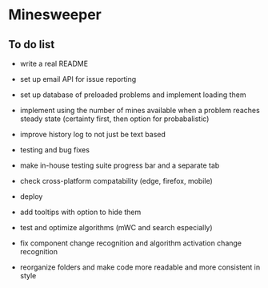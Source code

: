 # Minesweeper

## To do list
* write a real README
* set up email API for issue reporting
* set up database of preloaded problems and implement loading them
* implement using the number of mines available when a problem reaches steady state (certainty first, then option for probabalistic)
* improve history log to not just be text based
* testing and bug fixes
* make in-house testing suite progress bar and a separate tab
* check cross-platform compatability (edge, firefox, mobile)
* deploy
* add tooltips with option to hide them
* test and optimize algorithms (mWC and search especially)
* fix component change recognition and algorithm activation change recognition

* reorganize folders and make code more readable and more consistent in style